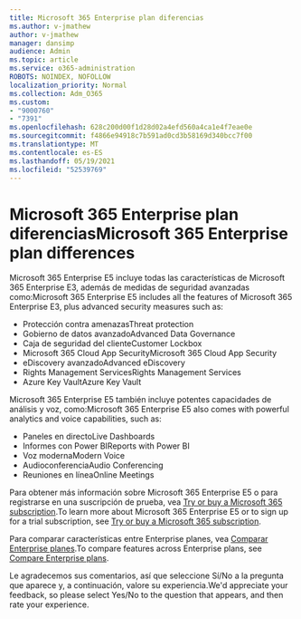 ```yaml
---
title: Microsoft 365 Enterprise plan diferencias
ms.author: v-jmathew
author: v-jmathew
manager: dansimp
audience: Admin
ms.topic: article
ms.service: o365-administration
ROBOTS: NOINDEX, NOFOLLOW
localization_priority: Normal
ms.collection: Adm_O365
ms.custom:
- "9000760"
- "7391"
ms.openlocfilehash: 628c200d00f1d28d02a4efd560a4ca1e4f7eae0e
ms.sourcegitcommit: f4866e94918c7b591ad0cd3b58169d340bcc7f00
ms.translationtype: MT
ms.contentlocale: es-ES
ms.lasthandoff: 05/19/2021
ms.locfileid: "52539769"
---
```

# <a name="microsoft-365-enterprise-plan-differences"></a><span data-ttu-id="c0844-102">Microsoft 365 Enterprise plan diferencias</span><span class="sxs-lookup"><span data-stu-id="c0844-102">Microsoft 365 Enterprise plan differences</span></span>

<span data-ttu-id="c0844-103">Microsoft 365 Enterprise E5 incluye todas las características de Microsoft 365 Enterprise E3, además de medidas de seguridad avanzadas como:</span><span class="sxs-lookup"><span data-stu-id="c0844-103">Microsoft 365 Enterprise E5 includes all the features of Microsoft 365 Enterprise E3, plus advanced security measures such as:</span></span>

- <span data-ttu-id="c0844-104">Protección contra amenazas</span><span class="sxs-lookup"><span data-stu-id="c0844-104">Threat protection</span></span>
- <span data-ttu-id="c0844-105">Gobierno de datos avanzado</span><span class="sxs-lookup"><span data-stu-id="c0844-105">Advanced Data Governance</span></span>
- <span data-ttu-id="c0844-106">Caja de seguridad del cliente</span><span class="sxs-lookup"><span data-stu-id="c0844-106">Customer Lockbox</span></span>
- <span data-ttu-id="c0844-107">Microsoft 365 Cloud App Security</span><span class="sxs-lookup"><span data-stu-id="c0844-107">Microsoft 365 Cloud App Security</span></span>
- <span data-ttu-id="c0844-108">eDiscovery avanzado</span><span class="sxs-lookup"><span data-stu-id="c0844-108">Advanced eDiscovery</span></span>
- <span data-ttu-id="c0844-109">Rights Management Services</span><span class="sxs-lookup"><span data-stu-id="c0844-109">Rights Management Services</span></span>
- <span data-ttu-id="c0844-110">Azure Key Vault</span><span class="sxs-lookup"><span data-stu-id="c0844-110">Azure Key Vault</span></span>

<span data-ttu-id="c0844-111">Microsoft 365 Enterprise E5 también incluye potentes capacidades de análisis y voz, como:</span><span class="sxs-lookup"><span data-stu-id="c0844-111">Microsoft 365 Enterprise E5 also comes with powerful analytics and voice capabilities, such as:</span></span>

- <span data-ttu-id="c0844-112">Paneles en directo</span><span class="sxs-lookup"><span data-stu-id="c0844-112">Live Dashboards</span></span>
- <span data-ttu-id="c0844-113">Informes con Power BI</span><span class="sxs-lookup"><span data-stu-id="c0844-113">Reports with Power BI</span></span>
- <span data-ttu-id="c0844-114">Voz moderna</span><span class="sxs-lookup"><span data-stu-id="c0844-114">Modern Voice</span></span>
- <span data-ttu-id="c0844-115">Audioconferencia</span><span class="sxs-lookup"><span data-stu-id="c0844-115">Audio Conferencing</span></span>
- <span data-ttu-id="c0844-116">Reuniones en línea</span><span class="sxs-lookup"><span data-stu-id="c0844-116">Online Meetings</span></span>

<span data-ttu-id="c0844-117">Para obtener más información sobre Microsoft 365 Enterprise E5 o para registrarse en una suscripción de prueba, vea [Try or buy a Microsoft 365 subscription](https://go.microsoft.com/fwlink/?linkid=2099673).</span><span class="sxs-lookup"><span data-stu-id="c0844-117">To learn more about Microsoft 365 Enterprise E5 or to sign up for a trial subscription, see [Try or buy a Microsoft 365 subscription](https://go.microsoft.com/fwlink/?linkid=2099673).</span></span>

<span data-ttu-id="c0844-118">Para comparar características entre Enterprise planes, vea [Comparar Enterprise planes](https://go.microsoft.com/fwlink/?linkid=2097200).</span><span class="sxs-lookup"><span data-stu-id="c0844-118">To compare features across Enterprise plans, see [Compare Enterprise plans](https://go.microsoft.com/fwlink/?linkid=2097200).</span></span>

<span data-ttu-id="c0844-119">Le agradecemos sus comentarios, así que seleccione Sí/No a la pregunta que aparece y, a continuación, valore su experiencia.</span><span class="sxs-lookup"><span data-stu-id="c0844-119">We'd appreciate your feedback, so please select Yes/No to the question that appears, and then rate your experience.</span></span>
